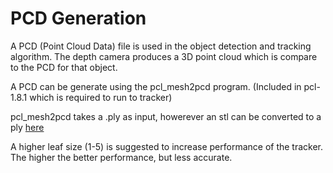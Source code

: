 # PCD Generation
A PCD (Point Cloud Data) file is used in the object detection and tracking algorithm. 
The depth camera produces a 3D point cloud which is compare to the PCD for that object.

A PCD can be generate using the pcl_mesh2pcd program. 
(Included in pcl-1.8.1 which is required to run to tracker)

 pcl_mesh2pcd takes a .ply as input, howerever an stl can be converted to a ply [here](https://imagetostl.com/convert/file/stl/to/ply)
 
 A higher leaf size (1-5) is suggested to increase performance of the tracker. The higher the better performance, but less accurate.
